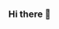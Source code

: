 ### Hi there 👋

<!--
**VTiS15/VTiS15** is a ✨ _special_ ✨ repository because its `README.md` (this file) appears on your GitHub profile.

- 🔭 I’m currently working on living life to the fullest.
- 🌱 I’m currently learning Computer Science.
- 😄 Pronouns: he/him/his

"Altruism's true name is always Anonymous."
-->
